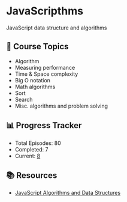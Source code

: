 # JavaScripthms
JavaScript data structure and algorithms

## 📖 Course Topics
- Algorithm
- Measuring performance
- Time & Space complexity
- Big O notation
- Math algorithms
- Sort
- Search
- Misc. algorithms and problem solving

## 📊 Progress Tracker

- Total Episodes: 80
- Completed: 7
- Current: [8](https://youtu.be/vAgzuS3u6W0?list=PLC3y8-rFHvwjPxNAKvZpdnsr41E0fCMMP)

## 📚 Resources

- [JavaScript Algorithms and Data Structures](https://www.youtube.com/playlist?list=PLC3y8-rFHvwjPxNAKvZpdnsr41E0fCMMP)

